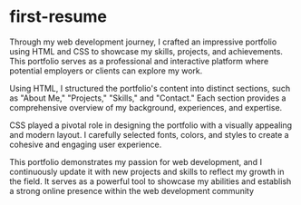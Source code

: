 # first-resume

Through my web development journey, I crafted an impressive portfolio using HTML and CSS to showcase my skills, projects, and achievements. This portfolio serves as a professional and interactive platform where potential employers or clients can explore my work.

Using HTML, I structured the portfolio's content into distinct sections, such as "About Me," "Projects," "Skills," and "Contact." Each section provides a comprehensive overview of my background, experiences, and expertise.

CSS played a pivotal role in designing the portfolio with a visually appealing and modern layout. I carefully selected fonts, colors, and styles to create a cohesive and engaging user experience.

This portfolio demonstrates my passion for web development, and I continuously update it with new projects and skills to reflect my growth in the field. It serves as a powerful tool to showcase my abilities and establish a strong online presence within the web development community
